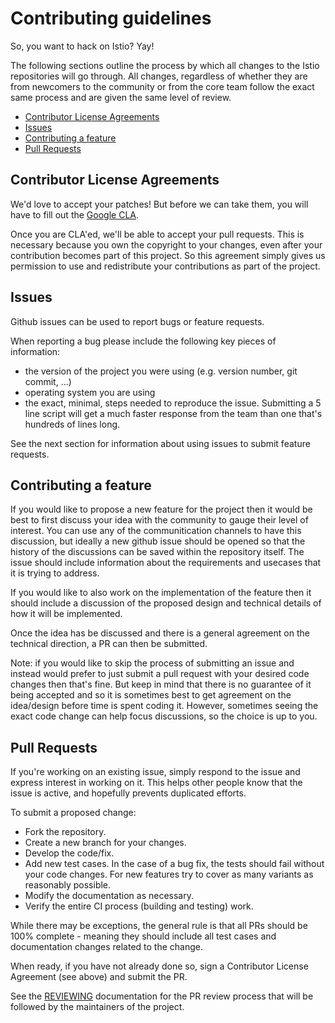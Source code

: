 # Contributing guidelines

So, you want to hack on Istio? Yay!

The following sections outline the process by which all changes to the Istio
repositories will go through.  All changes, regardless of whether they are from
newcomers to the community or from the core team follow the exact
same process and are given the same level of review.

- [Contributor License Agreements](#contributor-license-agreements)
- [Issues](#issues)
- [Contributing a feature](#contributing-a-feature)
- [Pull Requests](#pull-requests)

## Contributor License Agreements

We'd love to accept your patches! But before we can take them, you will have 
to fill out the [Google CLA](https://cla.developers.google.com).

Once you are CLA'ed, we'll be able to accept your pull requests. This is
necessary because you own the copyright to your changes, even after your
contribution becomes part of this project. So this agreement simply gives us
permission to use and redistribute your contributions as part of the project.

## Issues

Github issues can be used to report bugs or feature requests.

When reporting a bug please include the following key pieces of information:
- the version of the project you were using (e.g. version number, 
  git commit, ...)
- operating system you are using
- the exact, minimal, steps needed to reproduce the issue.
  Submitting a 5 line script will get a much faster response from the team
  than one that's hundreds of lines long.

See the next section for information about using issues to submit
feature requests.

## Contributing a feature

If you would like to propose a new feature for the project then it would be
best to first discuss your idea with the community to gauge their level of
interest. You can use any of the communitication channels to have this
discussion, but ideally a new github issue should be opened so that the
history of the discussions can be saved within the repository itself.
The issue should include information about the requirements and
usecases that it is trying to address.

If you would like to also work on the implementation of the feature then
it should include a discussion of the proposed design and technical details
of how it will be implemented.

Once the idea has be discussed and there is a general agreement on the
technical direction, a PR can then be submitted.

Note: if you would like to skip the process of submitting an issue and
instead would prefer to just submit a pull request with your desired
code changes then that's fine. But keep in mind that there is no guarantee
of it being accepted and so it is sometimes best to get agreement on the
idea/design before time is spent coding it.  However, sometimes seeing the
exact code change can help focus discussions, so the choice is up to you.

## Pull Requests

If you're working on an existing issue, simply respond to the issue and express
interest in working on it. This helps other people know that the issue is
active, and hopefully prevents duplicated efforts.

To submit a proposed change:
- Fork the repository.
- Create a new branch for your changes.
- Develop the code/fix.
- Add new test cases. In the case of a bug fix, the tests should fail
  without your code changes. For new features try to cover as many
  variants as reasonably possible.
- Modify the documentation as necessary.
- Verify the entire CI process (building and testing) work.

While there may be exceptions, the general rule is that all PRs should
be 100% complete - meaning they should include all test cases and documentation
changes related to the change.

When ready, if you have not already done so, sign a Contributor License
Agreement (see above) and submit the PR.

See the [REVIEWING](REVIEWING.md) documentation for the PR review process that
will be followed by the maintainers of the project.
